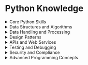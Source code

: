 <h1> Python Knowledge </h1>

 <details>
  <summary>Core Python Skills</summary>

  | **Category**                    | **Skills**                                                                                  |
  |---------------------------------|---------------------------------------------------------------------------------------------|
  | **Syntax and Semantics**         | Understanding Python’s syntax, data types, operators, and control flow (loops, conditionals). |
  | **Functions**                    | Writing and using functions, lambda expressions, decorators, and higher-order functions. |
  | **Modules and Packages**         | Creating, importing, and managing Python modules and packages.                             |
  | **Object-Oriented Programming (OOP)** | Classes, inheritance, polymorphism, encapsulation, and designing robust class hierarchies. |
  | **Error Handling**               | Exception handling using try, except, finally, and custom exceptions.                      |
  | **Iterators and Generators**     | Understanding iterators, generators, and their use cases for memory-efficient data processing. |
  | **Comprehensions**               | List, dictionary, and set comprehensions for concise and readable data manipulation.         |
  | **Context Managers**             | Using with statements and creating custom context managers for resource management.         |
  | **Decorators and Metaprogramming** | Using and creating decorators, understanding metaclasses for advanced programming.           |

</details>                 

<details>
  <summary>Data Structures and Algorithms</summary>

  | **Category**                    | **Skills**                                                                                  |
  |---------------------------------|---------------------------------------------------------------------------------------------|
  | **Built-in Data Structures**     | Lists, Tuples, Sets, Dictionaries, Arrays.                                                 |
  | **Algorithms**                   | Sorting (Merge Sort, Quick Sort, Heap Sort), Searching (Binary Search, Linear Search).     |
  | **Advanced Data Structures**     | Linked Lists (Singly, Doubly), Stacks, Queues (FIFO, Priority Queues), Trees (Binary Trees, AVL Trees, B-trees), Heaps (Min-Heap, Max-Heap), Graphs (Adjacency Matrix, Adjacency List). |
  | **Dynamic Programming**          | Techniques for solving complex problems by breaking them into simpler subproblems.         |
  | **Hashing**                      | Hash Tables, Handling Collisions (Chaining, Open Addressing).                               |
  | **Tries**                        | Efficiently handling prefixes and dynamic sets of strings.                                 |
  | **Disjoint Set (Union-Find)**    | Managing partitions and connected components in sets.                                       |
  | **Bit Manipulation**             | Techniques for efficient data manipulation using bitwise operations.                       |
  | **Amortized Analysis**           | Analyzing the performance of algorithms over time considering occasional expensive operations. |

</details>

<details>
  <summary>Data Handling and Processing</summary>

  | **Category**                    | **Skills**                                                                                  |
  |---------------------------------|---------------------------------------------------------------------------------------------|
  | **File Handling**                | CSV, JSON, XML, Parquet, Avro, and other file formats used in data engineering.             |
  | **Data Parsing**                 | Techniques for parsing and extracting data from various formats including JSON, XML, and custom formats. |
  | **Data Manipulation**            | Using libraries like Pandas for data cleaning, transformation, aggregation, and feature engineering. |
  | **Data Integration**             | Combining data from multiple sources, handling schema evolution, and dealing with inconsistencies. |
  | **Data Transformation**          | Techniques for transforming data using ETL (Extract, Transform, Load) processes, using tools like Apache NiFi, Talend, or custom Python scripts. |
  | **Data Validation**              | Implementing data validation checks to ensure data quality and consistency.                 |
  | **Streaming Data Processing**    | Handling real-time data streams using frameworks like Apache Kafka, Apache Flink, or Spark Streaming. |
  | **Data Serialization**           | Understanding data serialization formats (JSON, Protobuf, Avro) and their impact on performance and interoperability. |
  | **Data Normalization**           | Techniques for normalizing and denormalizing data for database design and performance optimization. |
  | **Batch vs. Real-Time Processing** | Differentiating between batch processing and real-time processing, and understanding when to use each approach. |
  | **Data Lineage**                 | Tracking the origin and transformations of data to ensure traceability and auditability.     |

</details>

<details>
  <summary>Design Patterns</summary>

  | **Category**                    | **Skills**                                                                                  |
  |---------------------------------|---------------------------------------------------------------------------------------------|
  | **Creational Patterns**          | Singleton, Factory Method, Abstract Factory, Builder, Prototype                             |
  | **Structural Patterns**          | Adapter, Decorator, Proxy, Composite, Flyweight, Bridge                                     |
  | **Behavioral Patterns**          | Observer, Strategy, Command, Chain of Responsibility, Mediator, Memento, State, Template Method, Visitor |
  | **Concurrency Patterns**         | Producer-Consumer, Read-Write Lock, Thread Pool, Future/Promise                             |
  | **Architectural Patterns**       | Microservices, Serverless Architecture, Event-Driven Architecture, CQRS (Command Query Responsibility Segregation) |
  | **Design Principles**            | SOLID Principles (Single Responsibility, Open/Closed, Liskov Substitution, Interface Segregation, Dependency Inversion), DRY (Don't Repeat Yourself), KISS (Keep It Simple, Stupid), YAGNI (You Aren't Gonna Need It) |

</details>

<details>
  <summary>APIs and Web Services</summary>

  | **Category**                    | **Skills**                                                                                  |
  |---------------------------------|---------------------------------------------------------------------------------------------|
  | **RESTful APIs**                 | Creation and Consumption, Authentication (OAuth, JWT), Rate Limiting, Pagination            |
  | **SOAP APIs**                    | Understanding WSDL, Handling XML-based communication, SOAP Actions                           |
  | **Web Scraping**                 | BeautifulSoup, Scrapy, Handling JavaScript-rendered content (Selenium)                      |
  | **GraphQL**                      | Querying APIs with GraphQL, Schema Definition, Resolvers, Query Optimization                |
  | **API Testing**                  | Using tools like Postman, Swagger, or Insomnia for API testing and documentation             |
  | **API Documentation**            | Creating and managing API documentation using tools like Swagger/OpenAPI                     |
  | **API Security**                 | Best practices for securing APIs, including encryption, authentication, and authorization    |
  | **Microservices Communication**  | Using message brokers (e.g., RabbitMQ, Kafka) for inter-service communication                |
  | **WebSockets**                   | Understanding real-time communication with WebSockets for use cases like live data feeds    |
  | **Service Orchestration**        | Techniques for orchestrating microservices and managing inter-service communication          |
  | **API Gateways**                 | Using API gateways (e.g., Kong, AWS API Gateway) for managing, securing, and monitoring API traffic |

</details>

<details>
  <summary>Testing and Debugging</summary>

  | **Category**                    | **Skills**                                                                                  |
  |---------------------------------|---------------------------------------------------------------------------------------------|
  | **Unit Testing**                | Using `unittest`, `pytest` for writing and executing test cases, Test Fixtures, Mocking, Parameterized Tests |
  | **Integration Testing**         | Testing interactions between components or systems, using tools like `pytest` fixtures or `unittest` integration tests |
  | **Functional Testing**          | Ensuring the system functions as expected from an end-user perspective, using tools like `pytest` and `Selenium` for web applications |
  | **End-to-End Testing**          | Testing the complete flow of an application, using frameworks like `Selenium`, `Cypress`    |
  | **Performance Testing**         | Assessing the performance of your application, including load testing and stress testing, using tools like `locust`, `JMeter` |
  | **Security Testing**            | Identifying security vulnerabilities in your code or system, using tools like `OWASP ZAP`, `Bandit` for Python security analysis |
  | **Code Coverage**               | Measuring the percentage of code covered by tests, using tools like `coverage.py` or integrated coverage tools in CI/CD pipelines |
  | **Debugging Techniques**        | Using debugging tools and techniques (e.g., `pdb`, `ipdb`, IDE debuggers like those in PyCharm or VS Code) |
  | **Logging**                     | Implementing logging strategies using Python’s `logging` module or third-party libraries to track application behavior and diagnose issues |
  | **Error Reporting**             | Using tools for capturing and reporting errors in production environments, such as `Sentry`, `Loggly` |
  | **Static Code Analysis**        | Analyzing code for potential errors, stylistic issues, and code smells using tools like `pylint`, `flake8`, `black` for code formatting |
  | **Continuous Integration (CI)** | Setting up CI pipelines for automated testing, using services like GitHub Actions, Jenkins, Travis CI |
  | **Continuous Deployment (CD)**  | Implementing CD pipelines for automated deployment, ensuring integration and deployment in a smooth and consistent manner |

</details>

<details>
  <summary>Security and Compliance</summary>

  | **Category**                    | **Skills**                                                                                  |
  |---------------------------------|---------------------------------------------------------------------------------------------|
  | **Data Privacy**                | Understanding data privacy laws (e.g., GDPR, CCPA), implementing data anonymization and pseudonymization techniques, and ensuring compliance with legal requirements. |
  | **Data Encryption**             | Implementing encryption at rest and in transit, understanding encryption algorithms (e.g., AES, RSA), and managing encryption keys using tools like AWS KMS, Azure Key Vault. |
  | **Access Control**              | Implementing role-based access control (RBAC), attribute-based access control (ABAC), and managing permissions and user roles in data systems. |
  | **Audit Logging**               | Tracking and recording access to data and system changes for compliance and forensic analysis, using tools and frameworks for log management. |
  | **Security Best Practices**     | Following best practices for securing data systems, including secure coding practices, regular vulnerability assessments, and security patches. |
  | **Network Security**            | Understanding and implementing network security measures, such as firewalls, VPNs, and network segmentation to protect data in transit. |
  | **Incident Response**           | Developing and implementing an incident response plan, including detecting, responding to, and recovering from security incidents and breaches. |
  | **Compliance Frameworks**       | Familiarity with industry standards and frameworks (e.g., HIPAA, SOC 2, ISO 27001) and ensuring that your systems and processes meet these standards. |
  | **Data Governance**             | Establishing data governance practices, including data stewardship, data quality, and metadata management to ensure the integrity and proper management of data assets. |
  | **Risk Management**             | Assessing and managing risks related to data security and compliance, including conducting risk assessments and implementing risk mitigation strategies. |

</details>

<details>
  <summary>Advanced Programming Concepts</summary>

  | **Category**                    | **Skills**                                                                                  |
  |---------------------------------|---------------------------------------------------------------------------------------------|
  | **Asynchronous Programming**     | Asynchronous I/O with `asyncio`, using `await` for handling asynchronous tasks, managing event loops, and understanding concurrency patterns in Python. |
  | **Concurrency**                 | Using `threading` for I/O-bound tasks, `multiprocessing` for CPU-bound tasks, understanding the Global Interpreter Lock (GIL), and implementing concurrent patterns. |
  | **Metaprogramming**              | Using and creating decorators, understanding and using metaclasses for dynamic class creation, customizing class behavior at runtime. |
  | **Coroutines**                  | Writing and managing coroutines for more efficient asynchronous code, understanding how coroutines differ from regular functions. |
  | **Context Managers**            | Creating and using context managers for resource management, understanding `with` statements and implementing custom context managers. |
  | **Dynamic Typing and Reflection** | Leveraging Python’s dynamic typing and reflection capabilities to create flexible and generic code. |
  | **Memory Management**           | Understanding Python’s memory management, garbage collection, and techniques for memory optimization. |
  | **Design by Contract**          | Implementing preconditions, postconditions, and invariants in your code to ensure reliability and correctness. |
  | **Functional Programming**      | Utilizing functional programming techniques like higher-order functions, immutability, and pure functions for cleaner and more predictable code. |
  | **Meta-Programming Techniques** | Creating and using custom descriptors, dynamic attribute access, and class factories for more advanced programming scenarios. |

</details>

